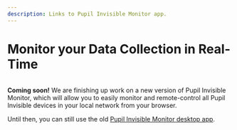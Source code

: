 ```yaml
---
description: Links to Pupil Invisible Monitor app.
---
```


# Monitor your Data Collection in Real-Time

<div style="display:flex;justify-content:center;" class="pb-4">
  <v-img
    :src="require('../../../media/invisible/how-tos/pi-monitor-app.jpg')"
    max-width=80%
  >
  </v-img>
</div>

**Coming soon!** We are finishing up work on a new version of Pupil Invisible Monitor, which will allow you to easily monitor and remote-control all Pupil Invisible devices in your local network from your browser.

Until then, you can still use the old [Pupil Invisible Monitor desktop app](https://github.com/pupil-labs/pupil-invisible-monitor).